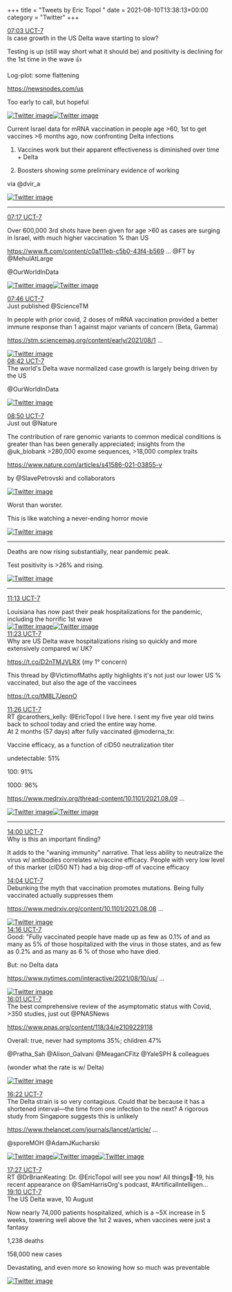 +++
title = "Tweets by Eric Topol " 
date = 2021-08-10T13:38:13+00:00
category = "Twitter"
+++
<div class="tweet"> 
<div class="profile"> 
<a href="https://twitter.com/erictopol/status/1425095385157038080" target="_blank" rel="noreferer">07:03 UCT-7</a> 
</div> 
<div class="content"> 
Is case growth in the US Delta wave starting to slow?

Testing is up (still way short what it should be) and positivity is declining for the 1st time in the wave 👍

Log-plot: some flattening

<a href="https://newsnodes.com/us" target="_blank" rel="noreferer">https://newsnodes.com/us</a> 


Too early to call, but hopeful </div> 
<a href="/twitter/erictopol/images/E8b0T8wXMAw_2e0.jpg"  ><img src="/twitter/erictopol/images/E8b0T8wXMAw_2e0.jpg" alt="Twitter image" ></img></a><a href="/twitter/erictopol/images/E8b0MuTXMAo8n_D.jpg"  ><img src="/twitter/erictopol/images/E8b0MuTXMAo8n_D.jpg" alt="Twitter image" ></img></a></div> 
<div class="thread"> 
<div class="thread-content"> 
Current Israel data for mRNA vaccination in people age &gt;60, 1st to get vaccines  &gt;6 months ago, now confronting Delta infections

1. Vaccines work but their apparent effectiveness is diminished over time + Delta

2. Boosters showing some preliminary evidence of working

via @dvir_a </div> 
<a href="/twitter/erictopol/images/E8btO-rVoAA3-w8.png"  ><img src="/twitter/erictopol/images/E8btO-rVoAA3-w8.png" alt="Twitter image" ></img></a><hr><div class="profile"> 
<a href="https://twitter.com/erictopol/status/1425099040673341440" target="_blank" rel="noreferer">07:17 UCT-7</a> 
</div> 
<div class="content"> 
Over 600,000 3rd shots have been given for age &gt;60 as cases are surging in Israel, with much higher vaccination % than US

<a href="https://www.ft.com/content/c0a111eb-c5b0-43f4-b569-5f7fd810a1b0" target="_blank" rel="noreferer">https://www.ft.com/content/c0a111eb-c5b0-43f4-b569 ...</a> 
 @FT by @MehulAtLarge 

@OurWorldInData </div> 
<a href="/twitter/erictopol/images/E8b3c4wXEBIXCwt.jpg"  ><img src="/twitter/erictopol/images/E8b3c4wXEBIXCwt.jpg" alt="Twitter image" ></img></a><a href="/twitter/erictopol/images/E8b3zVWXoAUsHtc.jpg"  ><img src="/twitter/erictopol/images/E8b3zVWXoAUsHtc.jpg" alt="Twitter image" ></img></a></div> 
<div class="tweet"> 
<div class="profile"> 
<a href="https://twitter.com/erictopol/status/1425106336535040001" target="_blank" rel="noreferer">07:46 UCT-7</a> 
</div> 
<div class="content"> 
Just published @ScienceTM 

In people with prior covid, 2 doses of mRNA vaccination provided a better immune response than 1 against major variants of concern (Beta, Gamma)

<a href="https://stm.sciencemag.org/content/early/2021/08/10/scitranslmed.abj0847" target="_blank" rel="noreferer">https://stm.sciencemag.org/content/early/2021/08/1 ...</a> 
 </div> 
<a href="/twitter/erictopol/images/E8b-iCdWEAs0hsx.jpg"  ><img src="/twitter/erictopol/images/E8b-iCdWEAs0hsx.jpg" alt="Twitter image" ></img></a></div> 
<div class="tweet"> 
<div class="profile"> 
<a href="https://twitter.com/erictopol/status/1425120334559072260" target="_blank" rel="noreferer">08:42 UCT-7</a> 
</div> 
<div class="content"> 
The world's Delta wave normalized case growth is largely being driven by the US

@OurWorldInData </div> 
<a href="/twitter/erictopol/images/E8cLWaZVUAMqiB4.jpg"  ><img src="/twitter/erictopol/images/E8cLWaZVUAMqiB4.jpg" alt="Twitter image" ></img></a></div> 
<div class="tweet"> 
<div class="profile"> 
<a href="https://twitter.com/erictopol/status/1425122320406892546" target="_blank" rel="noreferer">08:50 UCT-7</a> 
</div> 
<div class="content"> 
Just out @Nature 

The contribution of rare genomic variants to common medical conditions is greater than has been generally appreciated; insights from the @uk_biobank &gt;280,000 exome sequences, &gt;18,000 complex traits

<a href="https://www.nature.com/articles/s41586-021-03855-y" target="_blank" rel="noreferer">https://www.nature.com/articles/s41586-021-03855-y</a> 


by @SlavePetrovski and collaborators </div> 
<a href="/twitter/erictopol/images/E8cMhcjVcAEB_Fc.jpg"  ><img src="/twitter/erictopol/images/E8cMhcjVcAEB_Fc.jpg" alt="Twitter image" ></img></a></div> 
<div class="thread"> 
<div class="thread-content"> 
Worst than worster.

This is like watching a never-ending horror movie </div> 
<a href="/twitter/erictopol/images/E8cq3MmVkAE48fX.jpg"  ><img src="/twitter/erictopol/images/E8cq3MmVkAE48fX.jpg" alt="Twitter image" ></img></a><hr><div class="thread-content"> 
Deaths are now rising substantially, near pandemic peak.

Test positivity is &gt;26% and rising. </div> 
<a href="/twitter/erictopol/images/E8csC1pVgAEavfj.jpg"  ><img src="/twitter/erictopol/images/E8csC1pVgAEavfj.jpg" alt="Twitter image" ></img></a><hr><div class="profile"> 
<a href="https://twitter.com/erictopol/status/1425158399251992576" target="_blank" rel="noreferer">11:13 UCT-7</a> 
</div> 
<div class="content"> 
Louisiana has now past their peak hospitalizations for the pandemic, including the horrific 1st wave </div> 
<a href="/twitter/erictopol/images/E8ctvkXVEAMp_D2.jpg"  ><img src="/twitter/erictopol/images/E8ctvkXVEAMp_D2.jpg" alt="Twitter image" ></img></a><a href="/twitter/erictopol/images/E8ct-JYVIAIzpmr.png"  ><img src="/twitter/erictopol/images/E8ct-JYVIAIzpmr.png" alt="Twitter image" ></img></a></div> 
<div class="tweet"> 
<div class="profile"> 
<a href="https://twitter.com/erictopol/status/1425161008272740355" target="_blank" rel="noreferer">11:23 UCT-7</a> 
</div> 
<div class="content"> 
Why are US Delta wave hospitalizations rising so quickly and more extensively compared w/ UK?

https://t.co/D2nTMJVLRX (my 1° concern)

This thread by @VictimofMaths aptly highlights it's not just our lower US % vaccinated, but also the age of the vaccinees

https://t.co/tM8L7JepnO</div> 
</div> 
<div class="tweet"> 
<div class="profile"> 
<a href="https://twitter.com/erictopol/status/1425161596851032068" target="_blank" rel="noreferer">11:26 UCT-7</a> 
</div> 
<div class="content"> 
RT @carothers_kelly: @EricTopol I live here. I sent my five year old twins back to school today and cried the entire way home.</div> 
</div> 
<div class="thread"> 
<div class="thread-content"> 
At 2 months (57 days) after fully vaccinated @moderna_tx: 

Vaccine efficacy, as a function of cID50 neutralization titer

undetectable: 51%

100: 91%

1000: 96%

<a href="https://www.medrxiv.org/thread-content/10.1101/2021.08.09.21261290v1" target="_blank" rel="noreferer">https://www.medrxiv.org/thread-content/10.1101/2021.08.09 ...</a> 
 </div> 
<a href="/twitter/erictopol/images/E8c6TreVUAAqjYy.jpg"  ><img src="/twitter/erictopol/images/E8c6TreVUAAqjYy.jpg" alt="Twitter image" ></img></a><a href="/twitter/erictopol/images/E8c4_VYVkAUlJ3P.jpg"  ><img src="/twitter/erictopol/images/E8c4_VYVkAUlJ3P.jpg" alt="Twitter image" ></img></a><hr><div class="profile"> 
<a href="https://twitter.com/erictopol/status/1425200518259875843" target="_blank" rel="noreferer">14:00 UCT-7</a> 
</div> 
<div class="content"> 
Why is this an important finding?

It adds to the "waning immunity" narrative. That less ability to neutralize the virus w/ antibodies correlates w/vaccine efficacy. People with very low level of this marker (cID50 NT) had a big drop-off of vaccine efficacy</div> 
</div> 
<div class="tweet"> 
<div class="profile"> 
<a href="https://twitter.com/erictopol/status/1425201397448941568" target="_blank" rel="noreferer">14:04 UCT-7</a> 
</div> 
<div class="content"> 
Debunking the myth that vaccination promotes mutations. Being fully vaccinated actually suppresses them 

<a href="https://www.medrxiv.org/content/10.1101/2021.08.08.21261768v1" target="_blank" rel="noreferer">https://www.medrxiv.org/content/10.1101/2021.08.08 ...</a> 
 </div> 
<a href="/twitter/erictopol/images/E8dU96RVcAMscya.jpg"  ><img src="/twitter/erictopol/images/E8dU96RVcAMscya.jpg" alt="Twitter image" ></img></a></div> 
<div class="tweet"> 
<div class="profile"> 
<a href="https://twitter.com/erictopol/status/1425204507756044292" target="_blank" rel="noreferer">14:16 UCT-7</a> 
</div> 
<div class="content"> 
Good: "Fully vaccinated people have made up as few as 0.1% of and as many as 5% of those hospitalized with the virus in those states, and as few as 0.2% and as many as 6 % of those who have died.

But: no Delta data

<a href="https://www.nytimes.com/interactive/2021/08/10/us/covid-breakthrough-infections-vaccines.html?action=click&module=Top%20Stories&pgtype=Homepage" target="_blank" rel="noreferer">https://www.nytimes.com/interactive/2021/08/10/us/ ...</a> 
 </div> 
<a href="/twitter/erictopol/images/E8dXs7TUYAAn6i0.png"  ><img src="/twitter/erictopol/images/E8dXs7TUYAAn6i0.png" alt="Twitter image" ></img></a></div> 
<div class="tweet"> 
<div class="profile"> 
<a href="https://twitter.com/erictopol/status/1425230814862708739" target="_blank" rel="noreferer">16:01 UCT-7</a> 
</div> 
<div class="content"> 
The best comprehensive review of the asymptomatic status with Covid,  &gt;350 studies, just out @PNASNews 

<a href="https://www.pnas.org/content/118/34/e2109229118" target="_blank" rel="noreferer">https://www.pnas.org/content/118/34/e2109229118</a> 


Overall: true, never had symptoms 35%; children 47%

@Pratha_Sah @Alison_Galvani @MeaganCFitz @YaleSPH &amp; colleagues

(wonder what the rate is w/ Delta) </div> 
<a href="/twitter/erictopol/images/E8duv7LVgAQ_UHp.jpg"  ><img src="/twitter/erictopol/images/E8duv7LVgAQ_UHp.jpg" alt="Twitter image" ></img></a></div> 
<div class="tweet"> 
<div class="profile"> 
<a href="https://twitter.com/erictopol/status/1425236066206846978" target="_blank" rel="noreferer">16:22 UCT-7</a> 
</div> 
<div class="content"> 
The Delta strain is so very contagious. Could that be because it has a shortened interval—the time from one infection to the next? A rigorous study from Singapore suggests this is unlikely 

<a href="https://www.thelancet.com/journals/lancet/article/PIIS0140-6736(21)01697-4/fulltext#supplementaryMaterial" target="_blank" rel="noreferer">https://www.thelancet.com/journals/lancet/article/ ...</a> 


@sporeMOH @AdamJKucharski </div> 
<a href="/twitter/erictopol/images/E8dyeZSVUAQsPrE.jpg"  ><img src="/twitter/erictopol/images/E8dyeZSVUAQsPrE.jpg" alt="Twitter image" ></img></a><a href="/twitter/erictopol/images/E8dygNoVIAIRNzi.jpg"  ><img src="/twitter/erictopol/images/E8dygNoVIAIRNzi.jpg" alt="Twitter image" ></img></a><a href="/twitter/erictopol/images/E8dyo1oVcAEsZ45.jpg"  ><img src="/twitter/erictopol/images/E8dyo1oVcAEsZ45.jpg" alt="Twitter image" ></img></a></div> 
<div class="tweet"> 
<div class="profile"> 
<a href="https://twitter.com/erictopol/status/1425252445546942466" target="_blank" rel="noreferer">17:27 UCT-7</a> 
</div> 
<div class="content"> 
RT @DrBrianKeating: Dr. @EricTopol will see you now! All things🦠-19, his recent appearance on @SamHarrisOrg's podcast, #ArtificalIntelligen…</div> 
</div> 
<div class="tweet"> 
<div class="profile"> 
<a href="https://twitter.com/erictopol/status/1425278516283600898" target="_blank" rel="noreferer">19:10 UCT-7</a> 
</div> 
<div class="content"> 
The US Delta wave, 10 August

Now nearly 74,000 patients hospitalized, which is a ~5X increase in 5 weeks, towering well above the 1st 2 waves, when vaccines were just a fantasy

1,238 deaths 

158,000 new cases

Devastating, and even more so knowing how so much was preventable </div> 
<a href="/twitter/erictopol/images/E8eZgC1VEAUdMxD.jpg"  ><img src="/twitter/erictopol/images/E8eZgC1VEAUdMxD.jpg" alt="Twitter image" ></img></a></div> 


